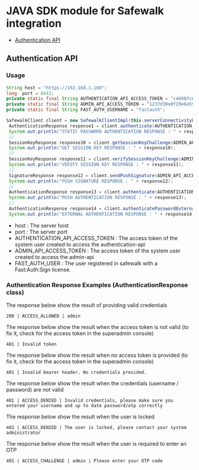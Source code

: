 # JAVA SDK module for Safewalk integration

* [Authentication API](#authentication-api)

<a name="authentication-api"></a>
## Authentication API

### Usage
```java
String host = "https://192.168.1.160";
long  port = 8443;
private static final String AUTHENTICATION_API_ACCESS_TOKEN = "c4608fc697e844829bb5a27cce13737250161bd0";
private static final String ADMIN_API_ACCESS_TOKEN = "1237d30e0f29e6e59bb5a27cce1373722c72c749";
private static final String FAST_AUTH_USERNAME = "fastauth";

SafewalkClient client = new SafewalkClientImpl(this.serverConnectivityHelper);
 AuthenticationResponse response1 = client.authenticate(AUTHENTICATION_API_ACCESS_TOKEN, username, "12345");
 System.out.println("STATIC PASSWORD AUTHENTICATION RESPONSE : " + response1);
 //
 SessionKeyResponse response10 = client.getSessionKeyChallenge(ADMIN_API_ACCESS_TOKEN);
 System.out.println("GET SESSION KEY RESPONSE : " + response10);
 //
 SessionKeyResponse response11 = client.verifySessionKeyChallenge(ADMIN_API_ACCESS_TOKEN, FAST_AUTH_USERNAME, response10.getChallenge());
 System.out.println("VERIFY SESSION KEY RESPONSE : " + response11);
 // 
 SignatureResponse response12 = client.sendPushSignature(ADMIN_API_ACCESS_TOKEN, FAST_AUTH_USERNAME,"abcde");
 System.out.println("PUSH SIGNATURE RESPONSE : " + response12);
 //
 AuthenticationResponse response13 = client.authenticate(AUTHENTICATION_API_ACCESS_TOKEN, FAST_AUTH_USERNAME, "abcde");
 System.out.println("PUSH AUTHENTICATION RESPONSE : " + response13);
 //
 AuthenticationResponse response14 = client.authenticatePasswordExternal(AUTHENTICATION_API_ACCESS_TOKEN, username, "abcde");
 System.out.println("EXTERNAL AUTHENTICATION RESPONSE : " + response14);
```
* host : The server host
* port : The server port
* AUTHENTICATION_API_ACCESS_TOKEN : The access token of the system user created to access the authentication-api
* ADMIN_API_ACCESS_TOKEN : The access token of the system user created to access the admin-api 
* FAST_AUTH_USER : The user registered in safewalk with a Fast:Auth:Sign license. 

### Authentication Response Examples (AuthenticationResponse class)

The response below show the result of providing valid credentials
```
200 | ACCESS_ALLOWED | admin
```

The response below show the result when the access token is not valid (to fix it, check for the access token in the superadmin console)
```
401 | Invalid token
```

The response below show the result when no access token is provided (to fix it, check for the access token in the superadmin console)
```
401 | Invalid bearer header. No credentials provided.
```

The response below show the result when the credentials (username / password) are not valid
```
401 | ACCESS_DENIED | Invalid credentials, please make sure you entered your username and up to date password/otp correctly
```

The response below show the result when the user is locked
```
401 | ACCESS_DENIED | The user is locked, please contact your system administrator
```

The response below show the result when the user is required to enter an OTP
```
401 | ACCESS_CHALLENGE | admin | Please enter your OTP code
```
